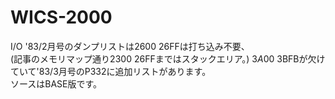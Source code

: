 # WICS-2000  
I/O '83/2月号のダンプリストは$2600~$26FFは打ち込み不要、  
(記事のメモリマップ通り$2300~$26FFまではスタックエリア。) 
$3A00~$3BFBが欠けていて'83/3月号のP332に追加リストがあります。  
ソースはBASE版です。  
